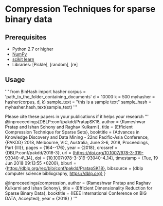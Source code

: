 # Compression Techniques for sparse binary data

## Prerequisites ##
* Python 2.7 or higher
* [NumPy](http://numpy.org)
* [scikit learn](https://scikit-learn.org/stable/)
* Libraries: [Pickle], [random], [re]

## Usage
'''
from BinHash import hasher
corpus = 'path_to_the_folder_containing_documents'
d = 10000
k = 500
myhasher = hasher(corpus, d, k)
sample_text = "this is a sample text"
sample_hash = myhasher.hash_text(sample_text)
'''

Please cite these papers in your publications if it helps your research 
'''
@inproceedings{DBLP:conf/pakdd/PratapSK18,
  author    = {Rameshwar Pratap and
               Ishan Sohony and
               Raghav Kulkarni},
  title     = {Efficient Compression Technique for Sparse Sets},
  booktitle = {Advances in Knowledge Discovery and Data Mining - 22nd Pacific-Asia
               Conference, {PAKDD} 2018, Melbourne, VIC, Australia, June 3-6, 2018,
               Proceedings, Part {III}},
  pages     = {164--176},
  year      = {2018},
  crossref  = {DBLP:conf/pakdd/2018-3},
  url       = {https://doi.org/10.1007/978-3-319-93040-4\_14},
  doi       = {10.1007/978-3-319-93040-4\_14},
  timestamp = {Tue, 19 Jun 2018 09:13:55 +0200},
  biburl    = {https://dblp.org/rec/bib/conf/pakdd/PratapSK18},
  bibsource = {dblp computer science bibliography, https://dblp.org}
}


@inproceedings{compression,
 author    = {Rameshwar Pratap and
               Raghav Kulkarni and
		Ishan Sohony},
  title     = {Efficient Dimensionality Reduction for Sparse Binary Data},
  booktitle = {IEEE International Conference on BIG DATA, Accepted},
  year      = {2018}
}
'''
